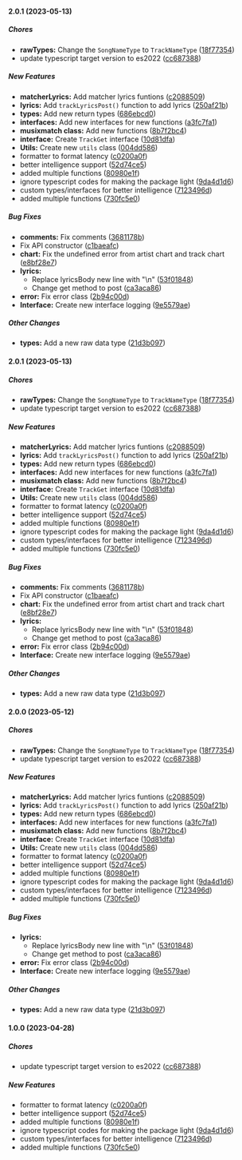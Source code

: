 #### 2.0.1 (2023-05-13)

##### Chores

* **rawTypes:**  Change the `SongNameType` to `TrackNameType` ([18f77354](https://github.com/Sohom829/musixmatch-lyrics/commit/18f77354f12b93e7a72589b43d49d11edbded545))
*  update typescript target version to es2022 ([cc687388](https://github.com/Sohom829/musixmatch-lyrics/commit/cc687388fff88e4d8698f43a4278436d0c9d09e4))

##### New Features

* **matcherLyrics:**  Add matcher lyrics funtions ([c2088509](https://github.com/Sohom829/musixmatch-lyrics/commit/c2088509abb8d55fecc7c6c92820868e49e714fb))
* **lyrics:**  Add `trackLyricsPost()` function to add lyrics ([250af21b](https://github.com/Sohom829/musixmatch-lyrics/commit/250af21b12d0418e29b339ec8672a1a0876f047f))
* **types:**  Add new return types ([686ebcd0](https://github.com/Sohom829/musixmatch-lyrics/commit/686ebcd0d703c4aa8c4b92ce5e55985eacfadb6c))
* **interfaces:**  Add new interfaces for new functions ([a3fc7fa1](https://github.com/Sohom829/musixmatch-lyrics/commit/a3fc7fa1b9cb4fba55da0af7b918492080723822))
* **musixmatch class:**  Add new functions ([8b7f2bc4](https://github.com/Sohom829/musixmatch-lyrics/commit/8b7f2bc4c3e59f2230055441a8581028c2084771))
* **interface:**  Create `TrackGet` interface ([10d81dfa](https://github.com/Sohom829/musixmatch-lyrics/commit/10d81dfa63fcbbb10f00a6504007c9117e7d0eb2))
* **Utils:**  Create new `utils` class ([004dd586](https://github.com/Sohom829/musixmatch-lyrics/commit/004dd58649390e3ab0c7bca39f4b0f0a0152bdbf))
*  formatter to format latency ([c0200a0f](https://github.com/Sohom829/musixmatch-lyrics/commit/c0200a0fc2575f20edb5a3d592e2674c989d788c))
*  better intelligence support ([52d74ce5](https://github.com/Sohom829/musixmatch-lyrics/commit/52d74ce5f1605c5ef9bc942c1e397a82103686fe))
*  added multiple functions ([80980e1f](https://github.com/Sohom829/musixmatch-lyrics/commit/80980e1f7b4761bbdc1eec43d6e05fbc5f8cc126))
*  ignore typescript codes for making the package light ([9da4d1d6](https://github.com/Sohom829/musixmatch-lyrics/commit/9da4d1d67e9b094f7f936a278b5ee1e7fcc71cd3))
*  custom types/interfaces for better intelligence ([7123496d](https://github.com/Sohom829/musixmatch-lyrics/commit/7123496d04ff0615570da76a1610f761ef100cfb))
*  added multiple functions ([730fc5e0](https://github.com/Sohom829/musixmatch-lyrics/commit/730fc5e0f0eb318ee1b4060e46f8d302588c7288))

##### Bug Fixes

* **comments:**  Fix comments ([3681178b](https://github.com/Sohom829/musixmatch-lyrics/commit/3681178b5fb2e95424039d55350b08099c0daab2))
*  Fix API constructor ([c1baeafc](https://github.com/Sohom829/musixmatch-lyrics/commit/c1baeafca52d6c4ca2c65cc692d3d2e317ab82ae))
* **chart:**  Fix the undefined error from artist chart and track chart ([e8bf28e7](https://github.com/Sohom829/musixmatch-lyrics/commit/e8bf28e72d161bdd01cba967646106f069a9dd44))
* **lyrics:**
  *  Replace lyricsBody new line with "\n" ([53f01848](https://github.com/Sohom829/musixmatch-lyrics/commit/53f01848c961c4dff044ca9600b31832fbb1331d))
  *  Change get method to post ([ca3aca86](https://github.com/Sohom829/musixmatch-lyrics/commit/ca3aca866c1710740ec2d61d12d3db9cc08584c6))
* **error:**  Fix error class ([2b94c00d](https://github.com/Sohom829/musixmatch-lyrics/commit/2b94c00d578343fb93d90f892786294135fa4ef6))
* **Interface:**  Create new interface logging ([9e5579ae](https://github.com/Sohom829/musixmatch-lyrics/commit/9e5579ae49e4d09fb5ebd0b70b9c8e270ccd42b1))

##### Other Changes

* **types:**  Add a new raw data type ([21d3b097](https://github.com/Sohom829/musixmatch-lyrics/commit/21d3b09725ffe4b52052e4556fa01e5211578cba))

#### 2.0.1 (2023-05-13)

##### Chores

* **rawTypes:**  Change the `SongNameType` to `TrackNameType` ([18f77354](https://github.com/Sohom829/musixmatch-lyrics/commit/18f77354f12b93e7a72589b43d49d11edbded545))
*  update typescript target version to es2022 ([cc687388](https://github.com/Sohom829/musixmatch-lyrics/commit/cc687388fff88e4d8698f43a4278436d0c9d09e4))

##### New Features

* **matcherLyrics:**  Add matcher lyrics funtions ([c2088509](https://github.com/Sohom829/musixmatch-lyrics/commit/c2088509abb8d55fecc7c6c92820868e49e714fb))
* **lyrics:**  Add `trackLyricsPost()` function to add lyrics ([250af21b](https://github.com/Sohom829/musixmatch-lyrics/commit/250af21b12d0418e29b339ec8672a1a0876f047f))
* **types:**  Add new return types ([686ebcd0](https://github.com/Sohom829/musixmatch-lyrics/commit/686ebcd0d703c4aa8c4b92ce5e55985eacfadb6c))
* **interfaces:**  Add new interfaces for new functions ([a3fc7fa1](https://github.com/Sohom829/musixmatch-lyrics/commit/a3fc7fa1b9cb4fba55da0af7b918492080723822))
* **musixmatch class:**  Add new functions ([8b7f2bc4](https://github.com/Sohom829/musixmatch-lyrics/commit/8b7f2bc4c3e59f2230055441a8581028c2084771))
* **interface:**  Create `TrackGet` interface ([10d81dfa](https://github.com/Sohom829/musixmatch-lyrics/commit/10d81dfa63fcbbb10f00a6504007c9117e7d0eb2))
* **Utils:**  Create new `utils` class ([004dd586](https://github.com/Sohom829/musixmatch-lyrics/commit/004dd58649390e3ab0c7bca39f4b0f0a0152bdbf))
*  formatter to format latency ([c0200a0f](https://github.com/Sohom829/musixmatch-lyrics/commit/c0200a0fc2575f20edb5a3d592e2674c989d788c))
*  better intelligence support ([52d74ce5](https://github.com/Sohom829/musixmatch-lyrics/commit/52d74ce5f1605c5ef9bc942c1e397a82103686fe))
*  added multiple functions ([80980e1f](https://github.com/Sohom829/musixmatch-lyrics/commit/80980e1f7b4761bbdc1eec43d6e05fbc5f8cc126))
*  ignore typescript codes for making the package light ([9da4d1d6](https://github.com/Sohom829/musixmatch-lyrics/commit/9da4d1d67e9b094f7f936a278b5ee1e7fcc71cd3))
*  custom types/interfaces for better intelligence ([7123496d](https://github.com/Sohom829/musixmatch-lyrics/commit/7123496d04ff0615570da76a1610f761ef100cfb))
*  added multiple functions ([730fc5e0](https://github.com/Sohom829/musixmatch-lyrics/commit/730fc5e0f0eb318ee1b4060e46f8d302588c7288))

##### Bug Fixes

* **comments:**  Fix comments ([3681178b](https://github.com/Sohom829/musixmatch-lyrics/commit/3681178b5fb2e95424039d55350b08099c0daab2))
*  Fix API constructor ([c1baeafc](https://github.com/Sohom829/musixmatch-lyrics/commit/c1baeafca52d6c4ca2c65cc692d3d2e317ab82ae))
* **chart:**  Fix the undefined error from artist chart and track chart ([e8bf28e7](https://github.com/Sohom829/musixmatch-lyrics/commit/e8bf28e72d161bdd01cba967646106f069a9dd44))
* **lyrics:**
  *  Replace lyricsBody new line with "\n" ([53f01848](https://github.com/Sohom829/musixmatch-lyrics/commit/53f01848c961c4dff044ca9600b31832fbb1331d))
  *  Change get method to post ([ca3aca86](https://github.com/Sohom829/musixmatch-lyrics/commit/ca3aca866c1710740ec2d61d12d3db9cc08584c6))
* **error:**  Fix error class ([2b94c00d](https://github.com/Sohom829/musixmatch-lyrics/commit/2b94c00d578343fb93d90f892786294135fa4ef6))
* **Interface:**  Create new interface logging ([9e5579ae](https://github.com/Sohom829/musixmatch-lyrics/commit/9e5579ae49e4d09fb5ebd0b70b9c8e270ccd42b1))

##### Other Changes

* **types:**  Add a new raw data type ([21d3b097](https://github.com/Sohom829/musixmatch-lyrics/commit/21d3b09725ffe4b52052e4556fa01e5211578cba))

#### 2.0.0 (2023-05-12)

##### Chores

* **rawTypes:**  Change the `SongNameType` to `TrackNameType` ([18f77354](https://github.com/Sohom829/musixmatch-lyrics/commit/18f77354f12b93e7a72589b43d49d11edbded545))
*  update typescript target version to es2022 ([cc687388](https://github.com/Sohom829/musixmatch-lyrics/commit/cc687388fff88e4d8698f43a4278436d0c9d09e4))

##### New Features

* **matcherLyrics:**  Add matcher lyrics funtions ([c2088509](https://github.com/Sohom829/musixmatch-lyrics/commit/c2088509abb8d55fecc7c6c92820868e49e714fb))
* **lyrics:**  Add `trackLyricsPost()` function to add lyrics ([250af21b](https://github.com/Sohom829/musixmatch-lyrics/commit/250af21b12d0418e29b339ec8672a1a0876f047f))
* **types:**  Add new return types ([686ebcd0](https://github.com/Sohom829/musixmatch-lyrics/commit/686ebcd0d703c4aa8c4b92ce5e55985eacfadb6c))
* **interfaces:**  Add new interfaces for new functions ([a3fc7fa1](https://github.com/Sohom829/musixmatch-lyrics/commit/a3fc7fa1b9cb4fba55da0af7b918492080723822))
* **musixmatch class:**  Add new functions ([8b7f2bc4](https://github.com/Sohom829/musixmatch-lyrics/commit/8b7f2bc4c3e59f2230055441a8581028c2084771))
* **interface:**  Create `TrackGet` interface ([10d81dfa](https://github.com/Sohom829/musixmatch-lyrics/commit/10d81dfa63fcbbb10f00a6504007c9117e7d0eb2))
* **Utils:**  Create new `utils` class ([004dd586](https://github.com/Sohom829/musixmatch-lyrics/commit/004dd58649390e3ab0c7bca39f4b0f0a0152bdbf))
*  formatter to format latency ([c0200a0f](https://github.com/Sohom829/musixmatch-lyrics/commit/c0200a0fc2575f20edb5a3d592e2674c989d788c))
*  better intelligence support ([52d74ce5](https://github.com/Sohom829/musixmatch-lyrics/commit/52d74ce5f1605c5ef9bc942c1e397a82103686fe))
*  added multiple functions ([80980e1f](https://github.com/Sohom829/musixmatch-lyrics/commit/80980e1f7b4761bbdc1eec43d6e05fbc5f8cc126))
*  ignore typescript codes for making the package light ([9da4d1d6](https://github.com/Sohom829/musixmatch-lyrics/commit/9da4d1d67e9b094f7f936a278b5ee1e7fcc71cd3))
*  custom types/interfaces for better intelligence ([7123496d](https://github.com/Sohom829/musixmatch-lyrics/commit/7123496d04ff0615570da76a1610f761ef100cfb))
*  added multiple functions ([730fc5e0](https://github.com/Sohom829/musixmatch-lyrics/commit/730fc5e0f0eb318ee1b4060e46f8d302588c7288))

##### Bug Fixes

* **lyrics:**
  *  Replace lyricsBody new line with "\n" ([53f01848](https://github.com/Sohom829/musixmatch-lyrics/commit/53f01848c961c4dff044ca9600b31832fbb1331d))
  *  Change get method to post ([ca3aca86](https://github.com/Sohom829/musixmatch-lyrics/commit/ca3aca866c1710740ec2d61d12d3db9cc08584c6))
* **error:**  Fix error class ([2b94c00d](https://github.com/Sohom829/musixmatch-lyrics/commit/2b94c00d578343fb93d90f892786294135fa4ef6))
* **Interface:**  Create new interface logging ([9e5579ae](https://github.com/Sohom829/musixmatch-lyrics/commit/9e5579ae49e4d09fb5ebd0b70b9c8e270ccd42b1))

##### Other Changes

* **types:**  Add a new raw data type ([21d3b097](https://github.com/Sohom829/musixmatch-lyrics/commit/21d3b09725ffe4b52052e4556fa01e5211578cba))

#### 1.0.0 (2023-04-28)

##### Chores

*  update typescript target version to es2022 ([cc687388](https://github.com/Sohom829/musixmatch-lyrics/commit/cc687388fff88e4d8698f43a4278436d0c9d09e4))

##### New Features

*  formatter to format latency ([c0200a0f](https://github.com/Sohom829/musixmatch-lyrics/commit/c0200a0fc2575f20edb5a3d592e2674c989d788c))
*  better intelligence support ([52d74ce5](https://github.com/Sohom829/musixmatch-lyrics/commit/52d74ce5f1605c5ef9bc942c1e397a82103686fe))
*  added multiple functions ([80980e1f](https://github.com/Sohom829/musixmatch-lyrics/commit/80980e1f7b4761bbdc1eec43d6e05fbc5f8cc126))
*  ignore typescript codes for making the package light ([9da4d1d6](https://github.com/Sohom829/musixmatch-lyrics/commit/9da4d1d67e9b094f7f936a278b5ee1e7fcc71cd3))
*  custom types/interfaces for better intelligence ([7123496d](https://github.com/Sohom829/musixmatch-lyrics/commit/7123496d04ff0615570da76a1610f761ef100cfb))
*  added multiple functions ([730fc5e0](https://github.com/Sohom829/musixmatch-lyrics/commit/730fc5e0f0eb318ee1b4060e46f8d302588c7288))

